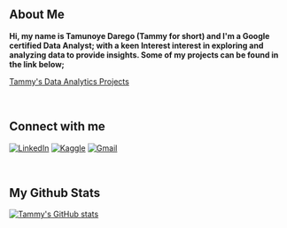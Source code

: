 ## About Me
**Hi, my name is Tamunoye Darego (Tammy for short) and I'm a Google certified Data Analyst; with a keen Interest interest in exploring and analyzing data to provide insights. Some of my projects can be found in the link below;**

[Tammy's Data Analytics Projects](https://github.com/TammyDarego/Data-Analysis-with-R)

<br>

## Connect with me


[<img alt="LinkedIn" src="https://img.shields.io/badge/LinkedIn-0072B1?style=for-the-badge&logo=linkedin&logoColor=white" />](https://www.linkedin.com/in/tamunoye-darego-591b02243/)
[<img alt="Kaggle" src="https://img.shields.io/badge/Kaggle-20BEFF?style=for-the-badge&logo=Kaggle&logoColor=white" />](https://www.kaggle.com/tamunoyedarego)
[<img alt="Gmail" src="https://img.shields.io/badge/Gmail-D14836?style=for-the-badge&logo=gmail&logoColor=white" />](mailto:tamunoyedarego@gmail.com)

<br>


## My Github Stats
[![Tammy's GitHub stats](https://github-readme-stats.vercel.app/api?username=TammyDarego&show_icons=true)](https://github.com/anuraghazra/github-readme-stats)
